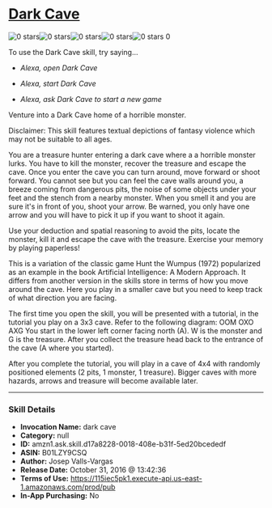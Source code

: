 # [Dark Cave](http://alexa.amazon.com/#skills/amzn1.ask.skill.d17a8228-0018-408e-b31f-5ed20bcededf)
![0 stars](../../images/ic_star_border_black_18dp_1x.png)![0 stars](../../images/ic_star_border_black_18dp_1x.png)![0 stars](../../images/ic_star_border_black_18dp_1x.png)![0 stars](../../images/ic_star_border_black_18dp_1x.png)![0 stars](../../images/ic_star_border_black_18dp_1x.png) 0

To use the Dark Cave skill, try saying...

* *Alexa, open Dark Cave*

* *Alexa, start Dark Cave*

* *Alexa, ask Dark Cave to start a new game*

Venture into a Dark Cave home of a horrible monster. 

Disclaimer: This skill features textual depictions of fantasy violence which may not be suitable to all ages.

You are a treasure hunter entering a dark cave where a a horrible monster lurks. You have to kill the monster, recover the treasure and escape the cave. Once you enter the cave you can turn around, move forward or shoot forward. You cannot see but you can feel the cave walls around you, a breeze coming from dangerous pits, the noise of some objects under your feet and the stench from a nearby monster. When you smell it and you are sure it's in front of you, shoot your arrow. Be warned, you only have one arrow and you will have to pick it up if you want to shoot it again.

Use your deduction and spatial reasoning to avoid the pits, locate the monster, kill it and escape the cave with the treasure. Exercise your memory by playing paperless!

This is a variation of the classic game Hunt the Wumpus (1972) popularized as an example in the book Artificial Intelligence: A Modern Approach. It differs from another version in the skills store in terms of how you move around the cave. Here you play in a smaller cave but you need to keep track of what direction you are facing.

The first time you open the skill, you will be presented with a tutorial, in the tutorial you play on a 3x3 cave. Refer to the following diagram:
OOM
OXO
AXG
You start in the lower left corner facing north (A). W is the monster and G is the treasure. After you collect the treasure head back to the entrance of the cave (A where you started).

After you complete the tutorial, you will play in a cave of 4x4 with randomly positioned elements (2 pits, 1 monster, 1 treasure). Bigger caves with more hazards, arrows and treasure will become available later.

***

### Skill Details

* **Invocation Name:** dark cave
* **Category:** null
* **ID:** amzn1.ask.skill.d17a8228-0018-408e-b31f-5ed20bcededf
* **ASIN:** B01LZY9CSQ
* **Author:** Josep Valls-Vargas
* **Release Date:** October 31, 2016 @ 13:42:36
* **Terms of Use:** https://115iec5pk1.execute-api.us-east-1.amazonaws.com/prod/pub
* **In-App Purchasing:** No
